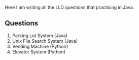 Here I am writing all the LLD questions that practising in Java.

## Questions
1. Parking Lot System (Java)
2. Unix File Search System (Java)
3. Vending Machine (Python)
4. Elevator System (Python)
